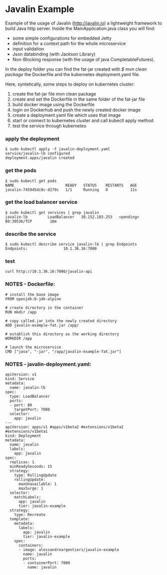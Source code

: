 # Javalin Example

Example of the usage of Javalin (http://javalin.io) a lightweight framework to build Java http server.
Inside the MainApplication.java class you will find:

- some simple configurations for embedded Jetty
- definition for a context path for the whole microservice
- input validation
- Json databinding (with Jackson Library)
- Non-Blocking response (with the usage of java CompletableFutures).

In the deploy folder you can find the fat-jar created with *$ mvn clean package* the Dockerfile and the kubernetes deployment.yaml file.

Here, syntetically, some steps to deploy on kubernetes cluster:

1. create the fat-jar file mvn clean package
2. create and set the Dockerfile in the same folder of the fat-jar file
3. build docker image using the Dockerfile
4. login on Dockerhub and push the newly created docker image
5. create a deployment.yaml file which uses that image
6. start or connect to kubernetes cluster and call kubectl apply method
7. test the service through kubernetes

### apply the deployment
```
$ sudo kubectl apply -f javalin-deployment.yaml
service/javalin-lb configured
deployment.apps/javalin created
```

### get the pods 
```
$ sudo kubectl get pods
NAME                       READY   STATUS    RESTARTS   AGE
javalin-745945dc8c-d279c   1/1     Running   0          11s
```

### get the load balancer service 
```
$ sudo kubectl get services | grep javalin
javalin-lb         LoadBalancer   10.152.183.253   <pending>     80:30536/TCP        16m
```
### describe the service
```
$ sudo kubectl describe service javalin-lb | grep Endpoints
Endpoints:                10.1.36.16:7000
```

### test
```
curl http://10.1.36.16:7000/javalin-api
```



### NOTES - Dockerfile:
```
# install the base image
FROM openjdk:8-jdk-alpine

# create directory in the container
RUN mkdir /app 

# copy called.jar into the newly created directory
ADD javalin-example-fat.jar /app/

# establish this directory as the working directory
WORKDIR /app 

# launch the microservice
CMD ["java", "-jar", "/app/javalin-example-fat.jar"]

```


### NOTES - javalin-deployment.yaml:
```
apiVersion: v1
kind: Service              
metadata:
  name: javalin-lb
spec:
  type: LoadBalancer       
  ports:
  - port: 80             
    targetPort: 7000        
  selector:            
    app: javalin    
---
apiVersion: apps/v1 #apps/v1beta2 #extensions/v1beta2 #extensions/v1beta1
kind: Deployment
metadata:
  name: javalin
  labels:
    app: javalin
spec:
  replicas: 1                                             
  minReadySeconds: 15
  strategy:
    type: RollingUpdate                                   
    rollingUpdate: 
      maxUnavailable: 1                                   
      maxSurge: 1                                         
  selector:
    matchLabels:
      app: javalin
      tier: javalin-example
  strategy:
    type: Recreate
  template:
    metadata:
      labels:
        app: javalin
        tier: javalin-example
    spec:
      containers:
      - image: alessandroargentieri/javalin-example
        name: javalin
        ports:
        - containerPort: 7000
          name: javalin
```
